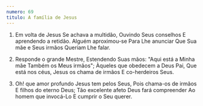 ```yaml
---
numero: 69
titulo: A família de Jesus
---
```

1. Em volta de Jesus
Se achava a multidão,
Ouvindo Seus conselhos
E aprendendo a retidão.
Alguém aproximou-se
Para Lhe anunciar
Que Sua mãe e Seus irmãos
Queriam Lhe falar.

2. Responde o grande Mestre,
Estendendo Suas mãos:
"Aqui está a Minha mãe
Também os Meus irmãos";
Àqueles que obedecem a Deus Pai,
Que está nos céus,
Jesus os chama de irmãos
E co-herdeiros Seus.

3. Oh! que amor profundo
Jesus tem pelos Seus,
Pois chama-os de irmãos
E filhos do eterno Deus;
Tão excelente afeto
Deus fará compreender
Ao homem que invocá-Lo
E cumprir o Seu querer.
